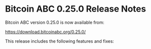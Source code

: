 # Bitcoin ABC 0.25.0 Release Notes

Bitcoin ABC version 0.25.0 is now available from:

  <https://download.bitcoinabc.org/0.25.0/>

This release includes the following features and fixes:

